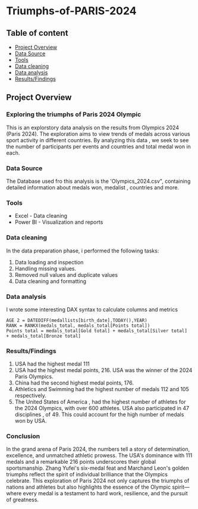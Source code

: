 # Triumphs-of-PARIS-2024
## Table of content
- [Project Overview](project-overview)
- [Data Source](data-source)
- [Tools](tools)
- [Data cleaning](data-cleaning)
- [Data analysis](data-analysis)
- [Results/Findings](results/findings)

## Project Overview
### Exploring the triumphs of Paris 2024 Olympic

This is an explorstory data analysis on the results from Olympics 2024 (Paris 2024). The exploration aims to view trends of medals across various sport activity in different countries. By analyzing this data , we seek to see the number of participants per events and countries and total medal won in each.

### Data Source

The Database used fro this analysis is the 'Olympics_2024.csv", containing detailed information about medals won, medalist , countries and more.

### Tools

- Excel - Data cleaning
- Power BI - Visualization and reports

### Data cleaning
In the data preparation phase, i performed the following tasks:
1. Data loading and inspection
2. Handling missing values.
3. Removed null values and duplicate values
4. Data cleaning and formatting

### Data analysis
I wrote some interesting DAX syntax to calculate columns and metrics
```DAX
AGE 2 = DATEDIFF(medallists[birth_date],TODAY(),YEAR)
RANK = RANKX(medals_total, medals_total[Points total])
Points total = medals_total[Gold total] + medals_total[Silver total]  + medals_total[Bronze total]
```

### Results/Findings
1. USA had the highest medal 111
2. USA had the highest medal points, 216. USA was the winner of the 2024 Paris Olympics.
3. China had the second highest medal points, 176.
4. Athletics and Swimming had the highest number of medals 112 and 105 respectively.
5. The United States of America , had the highest number of athletes for the 2024 Olympics, with over 600 athletes. USA also participated in 47 disciplines , of 49. This could account for the high number of medals won by USA.


### Conclusion
In the grand arena of Paris 2024, the numbers tell a story of determination, excellence, and unmatched 
athletic prowess. 
The USA's dominance with 111 medals and a remarkable 216 points underscores their global 
sportsmanship. Zhang Yufei's six-medal feat and Marchand Leon's golden triumphs reflect the spirit of 
individual brilliance that the Olympics celebrate.
This exploration of Paris 2024 not only captures the triumphs of nations and athletes but also highlights 
the essence of the Olympic spirit—where every medal is a testament to hard work, resilience, and the pursuit of greatness.

